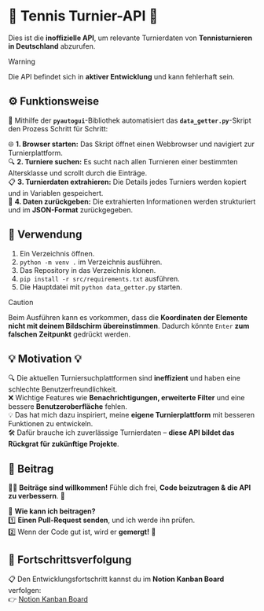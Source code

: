 # 🎾 Tennis Turnier-API 🚀  
Dies ist die **inoffizielle API**, um relevante Turnierdaten von **Tennisturnieren in Deutschland** abzurufen.  

> [!WARNING]  
> Die API befindet sich in **aktiver Entwicklung** und kann fehlerhaft sein.  

## ⚙️ Funktionsweise  
🚀 Mithilfe der **`pyautogui`**-Bibliothek automatisiert das **`data_getter.py`**-Skript den Prozess Schritt für Schritt:  

🌐 **1. Browser starten:** Das Skript öffnet einen Webbrowser und navigiert zur Turnierplattform.  
🔍 **2. Turniere suchen:** Es sucht nach allen Turnieren einer bestimmten Altersklasse und scrollt durch die Einträge.  
📋 **3. Turnierdaten extrahieren:** Die Details jedes Turniers werden kopiert und in Variablen gespeichert.  
📂 **4. Daten zurückgeben:** Die extrahierten Informationen werden strukturiert und im **JSON-Format** zurückgegeben.  

## 📖 Verwendung  
1. Ein Verzeichnis öffnen.  
2. `python -m venv .` im Verzeichnis ausführen.  
3. Das Repository in das Verzeichnis klonen.  
4. `pip install -r src/requirements.txt` ausführen.  
5. Die Hauptdatei mit `python data_getter.py` starten.  

> [!CAUTION]  
> Beim Ausführen kann es vorkommen, dass die **Koordinaten der Elemente nicht mit deinem Bildschirm übereinstimmen**. Dadurch könnte `Enter` **zum falschen Zeitpunkt** gedrückt werden.  

## 💡 Motivation 💡  
🔍 Die aktuellen Turniersuchplattformen sind **ineffizient** und haben eine schlechte Benutzerfreundlichkeit.  
❌ Wichtige Features wie **Benachrichtigungen, erweiterte Filter** und eine bessere **Benutzeroberfläche** fehlen.  
💡 Das hat mich dazu inspiriert, meine **eigene Turnierplattform** mit besseren Funktionen zu entwickeln.  
🛠️ Dafür brauche ich zuverlässige Turnierdaten – **diese API bildet das Rückgrat für zukünftige Projekte**.  

## 🤝 Beitrag  
👨‍💻 **Beiträge sind willkommen!** Fühle dich frei, **Code beizutragen & die API zu verbessern**. 🚀  

🔹 **Wie kann ich beitragen?**  
1️⃣ **Einen Pull-Request senden**, und ich werde ihn prüfen.  
2️⃣ Wenn der Code gut ist, wird er **gemergt!** 🎉  

## 📌 Fortschrittsverfolgung  
📋 Den Entwicklungsfortschritt kannst du im **Notion Kanban Board** verfolgen:  
👉 [Notion Kanban Board](https://fearless-play-bd6.notion.site/18c17400d33a801983d3dc525004e33f?v=18c17400d33a808d863b000c23349fdb&pvs=4)

